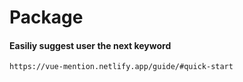 # Package

#### Easiliy suggest user the next keyword
```url
https://vue-mention.netlify.app/guide/#quick-start
```
